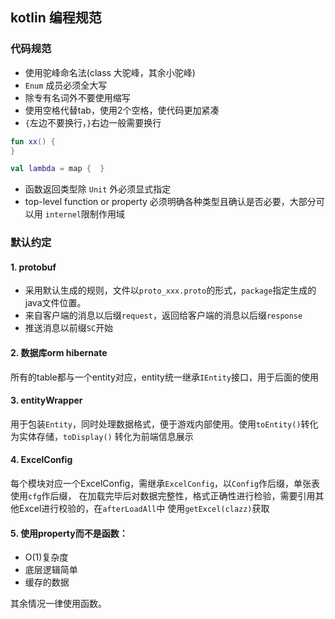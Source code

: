 ## kotlin 编程规范

### 代码规范
- 使用驼峰命名法(class 大驼峰，其余小驼峰)
- `Enum` 成员必须全大写
- 除专有名词外不要使用缩写
- 使用空格代替tab，使用2个空格，使代码更加紧凑
- `{`左边不要换行，`}`右边一般需要换行
```kotlin
fun xx() {
}

val lambda = map {  }
```
- 函数返回类型除 `Unit` 外必须显式指定
- top-level function or property 必须明确各种类型且确认是否必要，大部分可以用 `internel`限制作用域

### 默认约定
#### 1. protobuf
- 采用默认生成的规则，文件以`proto_xxx.proto`的形式，`package`指定生成的java文件位置。
- 来自客户端的消息以后缀`request`，返回给客户端的消息以后缀`response`
- 推送消息以前缀`SC`开始

#### 2. 数据库orm hibernate
所有的table都与一个entity对应，entity统一继承`IEntity`接口，用于后面的使用

#### 3. entityWrapper
用于包装`Entity`，同时处理数据格式，便于游戏内部使用。使用`toEntity()`转化为实体存储，`toDisplay()` 转化为前端信息展示

#### 4. ExcelConfig
每个模块对应一个ExcelConfig，需继承`ExcelConfig`，以`Config`作后缀，单张表使用`cfg`作后缀，
在加载完毕后对数据完整性，格式正确性进行检验，需要引用其他Excel进行校验的，在`afterLoadAll`中
使用`getExcel(clazz)`获取

#### 5. 使用property而不是函数：
- O(1)复杂度
- 底层逻辑简单
- 缓存的数据

其余情况一律使用函数。
